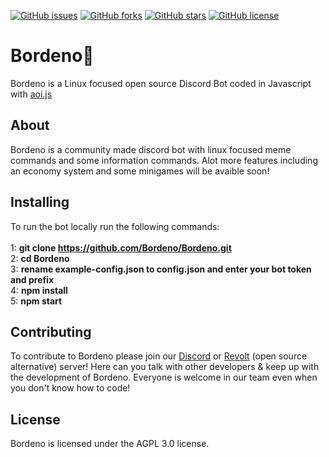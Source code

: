 [![GitHub issues](https://img.shields.io/github/issues/Booorb/Bordeno)](https://github.com/Booorb/Bordeno/issues)
[![GitHub forks](https://img.shields.io/github/forks/Booorb/Bordeno)](https://github.com/Booorb/Bordeno/network)
[![GitHub stars](https://img.shields.io/github/stars/Booorb/Bordeno)](https://github.com/Booorb/Bordeno/stargazers)
[![GitHub license](https://img.shields.io/github/license/Booorb/Bordeno)](https://github.com/Booorb/Bordeno/blob/main/LICENSE)
# Bordeno🐧
Bordeno is a Linux focused open source Discord Bot coded in Javascript with [aoi.js](https://github.com/AkaruiDevelopment/aoi.js)

## About
Bordeno is a community made discord bot with linux focused meme commands and some information commands. Alot more features including an economy system and some minigames will be avaible soon!

## Installing
To run the bot locally run the following commands: 
<br>
<br>
1: **git clone https://github.com/Bordeno/Bordeno.git**
<br>
2: **cd Bordeno**
<br>
3: **rename example-config.json to config.json and enter your bot token and prefix**
<br>
4: **npm install**
<br>
5: **npm start**

## Contributing
To contribute to Bordeno please join our [Discord](https://discord.gg/hAsfJ4c8Cg "Discord") or [Revolt](https://rvlt.gg/hhwhZa2M "Revolt") (open source alternative) server! 
Here can you talk with other developers & keep up with the development of Bordeno. 
Everyone is welcome in our team even when you don't know how to code!

## License
Bordeno is licensed under the AGPL 3.0 license.
